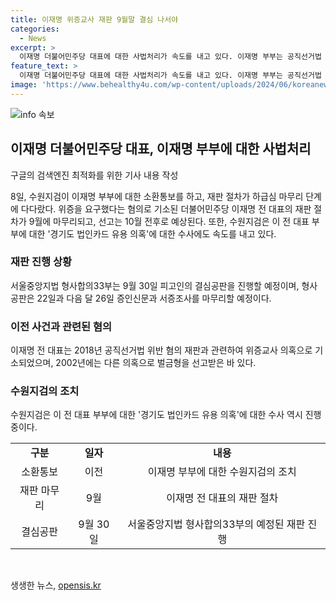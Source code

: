 ```yaml
---
title: 이재명 위증교사 재판 9월말 결심 나서야
categories:
  - News
excerpt: >
  이재명 더불어민주당 대표에 대한 사법처리가 속도를 내고 있다. 이재명 부부는 공직선거법 위반 혐의로 기소되어 9월에 재판이 예정되어 있으며, 재판부는 결심 공판을 진행할 예정이다. 또한, 경기도 법인카드 유용 의혹에 대한 수사도 이어지고 있다.
feature_text: >
  이재명 더불어민주당 대표에 대한 사법처리가 속도를 내고 있다. 이재명 부부는 공직선거법 위반 혐의로 기소되어 9월에 재판이 예정되어 있으며, 재판부는 결심 공판을 진행할 예정이다. 또한, 경기도 법인카드 유용 의혹에 대한 수사도 이어지고 있다.
image: 'https://www.behealthy4u.com/wp-content/uploads/2024/06/koreanews.jpg'
---
```


<p><img src="https://www.behealthy4u.com/wp-content/uploads/2024/06/koreanews.jpg" alt="info 속보" /></p>

<h2 data-ke-size="size26">이재명 더불어민주당 대표, 이재명 부부에 대한 사법처리</h2>

<p>구글의 검색엔진 최적화를 위한 기사 내용 작성</p>

<p data-ke-size="size16">8일, 수원지검이 이재명 부부에 대한 소환통보를 하고, 재판 절차가 하급심 마무리 단계에 다다랐다. 위증을 요구했다는 혐의로 기소된 더불어민주당 이재명 전 대표의 재판 절차가 9월에 마무리되고, 선고는 10월 전후로 예상된다. 또한, 수원지검은 이 전 대표 부부에 대한 '경기도 법인카드 유용 의혹'에 대한 수사에도 속도를 내고 있다.</p>

<h3>재판 진행 상황</h3>

<p data-ke-size="size16">서울중앙지법 형사합의33부는 9월 30일 피고인의 결심공판을 진행할 예정이며, 형사 공판은 22일과 다음 달 26일 증인신문과 서증조사를 마무리할 예정이다.</p>

<h3>이전 사건과 관련된 혐의</h3>

<p data-ke-size="size16">이재명 전 대표는 2018년 공직선거법 위반 혐의 재판과 관련하여 위증교사 의혹으로 기소되었으며, 2002년에는 다른 의혹으로 벌금형을 선고받은 바 있다.</p>

<h3>수원지검의 조치</h3>

<p data-ke-size="size16">수원지검은 이 전 대표 부부에 대한 '경기도 법인카드 유용 의혹'에 대한 수사 역시 진행 중이다.</p>

<table>
    <tr>
        <td style="text-align: center; height: 17px;"><b>구분</b></td>
        <td style="text-align: center; height: 17px;"><b>일자</b></td>
        <td style="text-align: center; height: 17px;"><b>내용</b></td>
    </tr>
    <tr>
        <td style="text-align: center; height: 17px;">소환통보</td>
        <td style="text-align: center; height: 17px;">이전</td>
        <td style="text-align: center; height: 17px;">이재명 부부에 대한 수원지검의 조치</td>
    </tr>
    <tr>
        <td style="text-align: center; height: 17px;">재판 마무리</td>
        <td style="text-align: center; height: 17px;">9월</td>
        <td style="text-align: center; height: 17px;">이재명 전 대표의 재판 절차</td>
    </tr>
    <tr>
        <td style="text-align: center; height: 17px;">결심공판</td>
        <td style="text-align: center; height: 17px;">9월 30일</td>
        <td style="text-align: center; height: 17px;">서울중앙지법 형사합의33부의 예정된 재판 진행</td>
    </tr>
</table>

<p data-ke-size="size16">&nbsp;</p>
생생한 뉴스, <a href="https://opensis.kr" rel="dofollow">opensis.kr</a>


